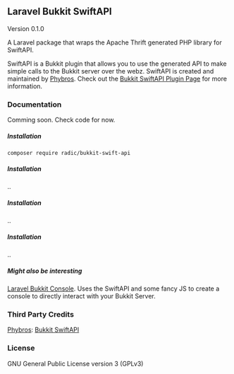 ## Laravel Bukkit SwiftAPI
Version 0.1.0

A Laravel package that wraps the Apache Thrift generated PHP library for SwiftAPI.

SwiftAPI is a Bukkit plugin that allows you to use the generated API to make simple calls to the Bukkit server over the webz.
SwiftAPI is created and maintained by [Phybros](http://dev.bukkit.org/profiles/phybros). Check out the [Bukkit SwiftAPI Plugin Page](http://dev.bukkit.org/bukkit-plugins/swiftapi) for more information.

### Documentation
Comming soon. Check code for now.

##### Installation
`
composer require radic/bukkit-swift-api
`

##### Installation
..

##### Installation
..

##### Installation
..

##### Might also be interesting
[Laravel Bukkit Console](http://dev.bukkit.org/profiles/phybros). Uses the SwiftAPI and some fancy JS to create a console to directly interact with your Bukkit Server.

### Third Party Credits
[Phybros](http://dev.bukkit.org/profiles/phybros): [Bukkit SwiftAPI](http://dev.bukkit.org/bukkit-plugins/swiftapi)

### License
GNU General Public License version 3 (GPLv3)